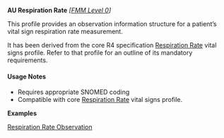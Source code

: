 **AU Respiration Rate** *[[FMM Level 0](guidance.html)]*

This profile provides an observation information structure for a patient’s vital sign respiration rate measurement.

It has been derived from the core R4 specification [Respiration Rate](http://hl7.org/fhir/StructureDefinition/resprate) vital signs profile. 
Refer to that profile for an outline of its mandatory requirements.


#### Usage Notes
* Requires appropriate SNOMED coding
* Compatible with core [Respiration Rate](http://hl7.org/fhir/StructureDefinition/resprate) vital signs profile.

**Examples**

[Respiration Rate Observation](Observation-resprate-example0.html)